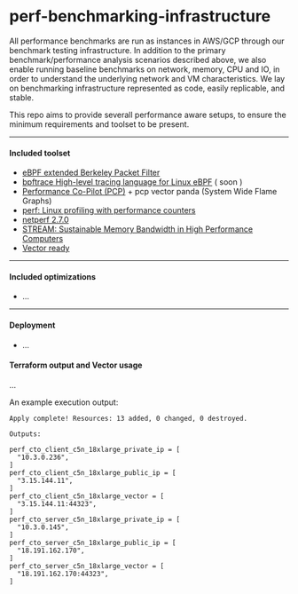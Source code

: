 # perf-benchmarking-infrastructure


All performance benchmarks are run as instances in AWS/GCP through our benchmark testing infrastructure. In addition to the primary benchmark/performance analysis scenarios described above, we also enable running baseline benchmarks on network, memory, CPU and IO, in order to understand the underlying network and VM characteristics. 
We lay on benchmarking infrastructure represented as code, easily replicable, and stable. 


This repo aims to provide severall performance aware setups, to ensure the minimum requirements and toolset to be present.

-------
#### Included toolset

- [eBPF extended Berkeley Packet Filter ](https://www.iovisor.org/technology/ebpf)
- [bpftrace High-level tracing language for Linux eBPF](https://github.com/iovisor/bpftrace) ( soon ) 
- [Performance Co-Pilot (PCP)](https://pcp.io/) + pcp vector panda (System Wide Flame Graphs)
- [perf: Linux profiling with performance counters](https://perf.wiki.kernel.org/index.php/Main_Page)
- [netperf 2.7.0](https://hewlettpackard.github.io/netperf/)
- [STREAM: Sustainable Memory Bandwidth in High Performance Computers](https://www.cs.virginia.edu/stream/)
- [Vector ready](https://github.com/netflix/vector)

-------
#### Included optimizations

- ...


-------
#### Deployment

- ...

#### Terraform output and Vector usage

...

An example execution output:
```text
Apply complete! Resources: 13 added, 0 changed, 0 destroyed.

Outputs:

perf_cto_client_c5n_18xlarge_private_ip = [
  "10.3.0.236",
]
perf_cto_client_c5n_18xlarge_public_ip = [
  "3.15.144.11",
]
perf_cto_client_c5n_18xlarge_vector = [
  "3.15.144.11:44323",
]
perf_cto_server_c5n_18xlarge_private_ip = [
  "10.3.0.145",
]
perf_cto_server_c5n_18xlarge_public_ip = [
  "18.191.162.170",
]
perf_cto_server_c5n_18xlarge_vector = [
  "18.191.162.170:44323",
]

```
